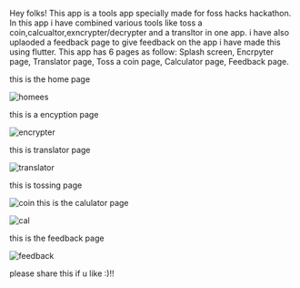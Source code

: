 
Hey folks!
This app is a tools app specially made for foss hacks hackathon. In this app i have combined various tools like toss a coin,calcualtor,exncrypter/decrypter and a transltor in one app.
i have also uplaoded a feedback page to give feedback on the app
i have made this using flutter.
This app has  6 pages as follow:
Splash screen, Encrpyter page, Translator page, Toss a coin page, Calculator page, Feedback page.


this is the home page 

![homees](https://github.com/user-attachments/assets/079ef904-da9e-4296-841a-38b12cfd33da)



this is a encyption page 


![encrypter](https://github.com/user-attachments/assets/b25fea4e-8400-4876-a1c3-7784e289604a)

this is translator page


![translator](https://github.com/user-attachments/assets/efc3782b-b345-4a62-80ad-4792f7efa9e6)

this is tossing page


![coin](https://github.com/user-attachments/assets/06f31cc8-c0ae-4b81-ae21-9625603333df)
this is the calulator page


![cal](https://github.com/user-attachments/assets/868e4372-7906-40b2-97c2-40aaa72dff02)

this is the feedback page


![feedback](https://github.com/user-attachments/assets/6f616100-e641-4f89-a626-42b73feb9dc6)


please share this if u like :)!!
